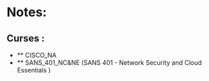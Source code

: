 # Notes:
##  Curses :

* ** CISCO_NA
* ** SANS_401_NC&NE (SANS 401 - Network Security and Cloud Essentials )
